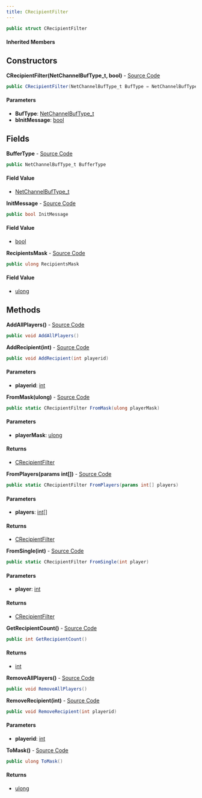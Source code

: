 ```yaml
---
title: CRecipientFilter
---
```


```csharp
public struct CRecipientFilter
```

#### Inherited Members

## Constructors

**CRecipientFilter(NetChannelBufType_t, bool)** - [Source Code](https://github.com/swiftly-solution/swiftlys2/blob/main/managed/src/SwiftlyS2.Shared/Natives/Structs/CRecipientFilter.cs#L21)

```csharp
public CRecipientFilter(NetChannelBufType_t BufType = NetChannelBufType_t.BUF_RELIABLE, bool bInitMessage = false)
```

#### Parameters

- **BufType**: [NetChannelBufType_t](/docs/api/shared/natives/netchannelbuftype_t)
- **bInitMessage**: [bool](https://learn.microsoft.com/dotnet/api/system.boolean)

## Fields

**BufferType** - [Source Code](https://github.com/swiftly-solution/swiftlys2/blob/main/managed/src/SwiftlyS2.Shared/Natives/Structs/CRecipientFilter.cs#L18)

```csharp
public NetChannelBufType_t BufferType
```

#### Field Value

- [NetChannelBufType_t](/docs/api/shared/natives/netchannelbuftype_t)

**InitMessage** - [Source Code](https://github.com/swiftly-solution/swiftlys2/blob/main/managed/src/SwiftlyS2.Shared/Natives/Structs/CRecipientFilter.cs#L19)

```csharp
public bool InitMessage
```

#### Field Value

- [bool](https://learn.microsoft.com/dotnet/api/system.boolean)

**RecipientsMask** - [Source Code](https://github.com/swiftly-solution/swiftlys2/blob/main/managed/src/SwiftlyS2.Shared/Natives/Structs/CRecipientFilter.cs#L17)

```csharp
public ulong RecipientsMask
```

#### Field Value

- [ulong](https://learn.microsoft.com/dotnet/api/system.uint64)

## Methods

**AddAllPlayers()** - [Source Code](https://github.com/swiftly-solution/swiftlys2/blob/main/managed/src/SwiftlyS2.Shared/Natives/Structs/CRecipientFilter.cs#L57)

```csharp
public void AddAllPlayers()
```

**AddRecipient(int)** - [Source Code](https://github.com/swiftly-solution/swiftlys2/blob/main/managed/src/SwiftlyS2.Shared/Natives/Structs/CRecipientFilter.cs#L68)

```csharp
public void AddRecipient(int playerid)
```

#### Parameters

- **playerid**: [int](https://learn.microsoft.com/dotnet/api/system.int32)

**FromMask(ulong)** - [Source Code](https://github.com/swiftly-solution/swiftlys2/blob/main/managed/src/SwiftlyS2.Shared/Natives/Structs/CRecipientFilter.cs#L29)

```csharp
public static CRecipientFilter FromMask(ulong playerMask)
```

#### Parameters

- **playerMask**: [ulong](https://learn.microsoft.com/dotnet/api/system.uint64)

#### Returns

- [CRecipientFilter](/docs/api/shared/natives/crecipientfilter)

**FromPlayers(params int[])** - [Source Code](https://github.com/swiftly-solution/swiftlys2/blob/main/managed/src/SwiftlyS2.Shared/Natives/Structs/CRecipientFilter.cs#L36)

```csharp
public static CRecipientFilter FromPlayers(params int[] players)
```

#### Parameters

- **players**: [int](https://learn.microsoft.com/dotnet/api/system.int32)[]

#### Returns

- [CRecipientFilter](/docs/api/shared/natives/crecipientfilter)

**FromSingle(int)** - [Source Code](https://github.com/swiftly-solution/swiftlys2/blob/main/managed/src/SwiftlyS2.Shared/Natives/Structs/CRecipientFilter.cs#L45)

```csharp
public static CRecipientFilter FromSingle(int player)
```

#### Parameters

- **player**: [int](https://learn.microsoft.com/dotnet/api/system.int32)

#### Returns

- [CRecipientFilter](/docs/api/shared/natives/crecipientfilter)

**GetRecipientCount()** - [Source Code](https://github.com/swiftly-solution/swiftlys2/blob/main/managed/src/SwiftlyS2.Shared/Natives/Structs/CRecipientFilter.cs#L82)

```csharp
public int GetRecipientCount()
```

#### Returns

- [int](https://learn.microsoft.com/dotnet/api/system.int32)

**RemoveAllPlayers()** - [Source Code](https://github.com/swiftly-solution/swiftlys2/blob/main/managed/src/SwiftlyS2.Shared/Natives/Structs/CRecipientFilter.cs#L63)

```csharp
public void RemoveAllPlayers()
```

**RemoveRecipient(int)** - [Source Code](https://github.com/swiftly-solution/swiftlys2/blob/main/managed/src/SwiftlyS2.Shared/Natives/Structs/CRecipientFilter.cs#L75)

```csharp
public void RemoveRecipient(int playerid)
```

#### Parameters

- **playerid**: [int](https://learn.microsoft.com/dotnet/api/system.int32)

**ToMask()** - [Source Code](https://github.com/swiftly-solution/swiftlys2/blob/main/managed/src/SwiftlyS2.Shared/Natives/Structs/CRecipientFilter.cs#L52)

```csharp
public ulong ToMask()
```

#### Returns

- [ulong](https://learn.microsoft.com/dotnet/api/system.uint64)

